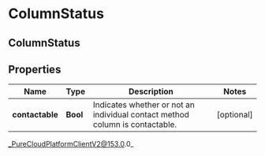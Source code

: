 # ColumnStatus

## ColumnStatus

## Properties

|Name | Type | Description | Notes|
|------------ | ------------- | ------------- | -------------|
| **contactable** | **Bool** | Indicates whether or not an individual contact method column is contactable. | [optional] |



_PureCloudPlatformClientV2@153.0.0_
